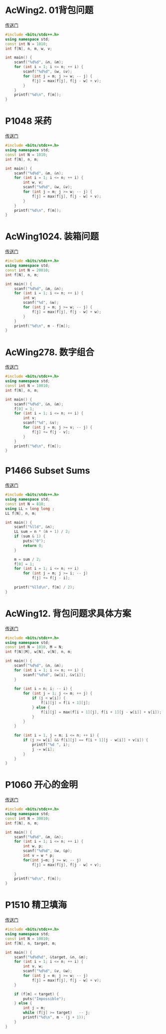 # AcWing2. 01背包问题
[传送门](https://www.acwing.com/problem/content/2/)

```C++
#include <bits/stdc++.h>
using namespace std;
const int N = 1010;
int f[N], n, m, w, v;

int main() {
    scanf("%d%d", &n, &m);
    for (int i = 1; i <= n; ++ i) {
        scanf("%d%d", &w, &v);
        for (int j = m; j >= w; -- j) {
            f[j] = max(f[j], f[j - w] + v);
        }
    }
    printf("%d\n", f[m]);
}
```

# P1048 采药
[传送门](https://www.luogu.com.cn/problem/P1048)
```C++
#include <bits/stdc++.h>
using namespace std;
const int N = 1010;
int f[N], n, m;

int main() {
    scanf("%d%d", &m, &n);
    for (int i = 1; i <= n; ++ i) {
        int w, v;
        scanf("%d%d", &w, &v);
        for (int j = m; j >= w; -- j) {
            f[j] = max(f[j], f[j - w] + v);
        }
    }
    printf("%d\n", f[m]);
}
```

# AcWing1024. 装箱问题
[传送门](https://www.acwing.com/problem/content/1026/)
```C++
#include <bits/stdc++.h>
using namespace std;
const int N = 20010;
int f[N], n, m;

int main() {
    scanf("%d%d", &m, &n);
    for (int i = 1; i <= n; ++ i) {
        int w;
        scanf("%d", &w);
        for (int j = m; j >= w; -- j) {
            f[j] = max(f[j], f[j - w] + w);
        }
    }
    printf("%d\n", m - f[m]);
}
```

# AcWing278. 数字组合
[传送门](https://www.acwing.com/problem/content/280/)
```C++
#include <bits/stdc++.h>
using namespace std;
const int N = 10010;
int f[N], n, m;

int main() {
    scanf("%d%d", &n, &m);
    f[0] = 1;
    for (int i = 1; i <= n; ++ i) {
        int v;
        scanf("%d", &v);
        for (int j = m; j >= v; -- j) {
            f[j] += f[j - v];
        }
    }
    printf("%d\n", f[m]);
}
```

# P1466 Subset Sums
[传送门](https://www.luogu.com.cn/problem/P1466)
```C++
#include <bits/stdc++.h>
using namespace std;
const int N = 810;
using LL = long long ;
LL f[N], n, m;

int main() {
    scanf("%lld", &n);
    LL sum = n * (n + 1) / 2;
    if (sum & 1) {
        puts("0");
        return 0;
    }

    m = sum / 2;
    f[0] = 1;
    for (int i = 1; i <= n; ++ i)
        for (int j = m; j >= i; -- j)
            f[j] += f[j - i];
    
    printf("%lld\n", f[m] / 2);
}
```

# AcWing12. 背包问题求具体方案
[传送门](https://www.acwing.com/problem/content/12/)
```C++
#include <bits/stdc++.h>
using namespace std;
const int N = 1010, M = N;
int f[N][M], w[N], v[N], n, m;

int main() {
    scanf("%d%d", &n, &m);
    for (int i = 1; i <= n; ++ i) {
        scanf("%d%d", &w[i], &v[i]);
    }
    
    for (int i = n; i; -- i) {
        for (int j = 1; j <= m; ++ j) {
            if (j < w[i]) {
                f[i][j] = f[i + 1][j];
            } else {
                f[i][j] = max(f[i + 1][j], f[i + 1][j - w[i]] + v[i]);
            }
        }
    }
    
    for (int i = 1, j = m; i <= n; ++ i) {
        if (j >= w[i] && f[i][j] == f[i + 1][j - w[i]] + v[i]) {
            printf("%d ", i);
            j -= w[i];
        }
    }
}
```

# P1060 开心的金明
[传送门](https://www.luogu.com.cn/problem/P1060)
```C++
#include <bits/stdc++.h>
using namespace std;
const int N = 30010;
int f[N], n, m;

int main() {
    scanf("%d%d", &m, &n);
    for (int i = 1; i <= n; ++ i) {
        int w, p;
        scanf("%d%d", &w, &p);
        int v = w * p;  
        for(int j=m; j >= w; -- j)  
            f[j] = max(f[j], f[j - w] + v);
        
    }
    printf("%d\n", f[m]);
}
```

# P1510 精卫填海
[传送门](https://www.luogu.com.cn/problem/P1510)
```C++
#include <bits/stdc++.h>
using namespace std;
const int N = 10010;
int f[N], n, target, m;

int main() {
    scanf("%d%d%d", &target, &n, &m);
    for (int i = 1; i <= n; ++ i) {
        int v, w;  
        scanf("%d%d", &v, &w);
        for (int j = m; j >= w; -- j)  
            f[j] = max(f[j], f[j - w] + v);
    }

    if (f[m] < target) {
        puts("Impossible");
    } else {
        int j = m;
        while (f[j] >= target)   -- j;
        printf("%d\n", m - (j + 1));
    }
}
```

